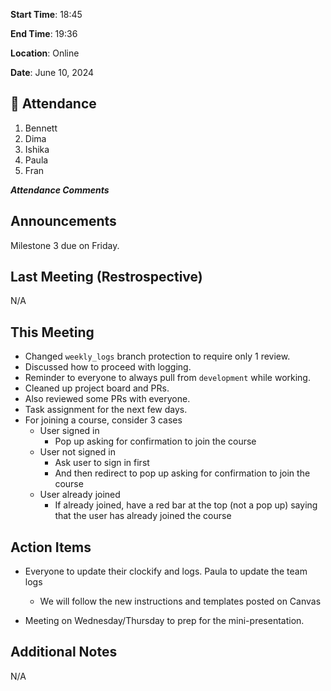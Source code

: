 **Start Time**: 18:45

**End Time**: 19:36

**Location**: Online

**Date**: June 10, 2024

## 👋 Attendance

1. Bennett
2. Dima
3. Ishika
4. Paula
5. Fran

***Attendance Comments***

## Announcements

Milestone 3 due on Friday.

## Last Meeting (Restrospective)

N/A

## This Meeting  

- Changed `weekly_logs` branch protection to require only 1 review.
- Discussed how to proceed with logging.
- Reminder to everyone to always pull from `development` while working.
- Cleaned up project board and PRs.
- Also reviewed some PRs with everyone.
- Task assignment for the next few days.
- For joining a course, consider 3 cases
  - User signed in
    - Pop up asking for confirmation to join the course
  - User not signed in
    - Ask user to sign in first
    - And then redirect to pop up asking for confirmation to join the course
  - User already joined
    - If already joined, have a red bar at the top (not a pop up) saying that the user has already joined the course

## Action Items

- Everyone to update their clockify and logs. Paula to update the team logs
  - We will follow the new instructions and templates posted on Canvas

- Meeting on Wednesday/Thursday to prep for the mini-presentation.

## Additional Notes

N/A

